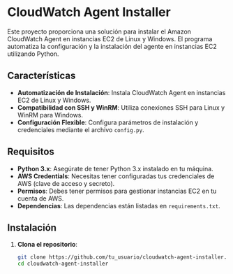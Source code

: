 # CloudWatch Agent Installer

Este proyecto proporciona una solución para instalar el Amazon CloudWatch Agent en instancias EC2 de Linux y Windows. El programa automatiza la configuración y la instalación del agente en instancias EC2 utilizando Python.

## Características

- **Automatización de Instalación**: Instala CloudWatch Agent en instancias EC2 de Linux y Windows.
- **Compatibilidad con SSH y WinRM**: Utiliza conexiones SSH para Linux y WinRM para Windows.
- **Configuración Flexible**: Configura parámetros de instalación y credenciales mediante el archivo `config.py`.

## Requisitos

- **Python 3.x**: Asegúrate de tener Python 3.x instalado en tu máquina.
- **AWS Credentials**: Necesitas tener configuradas tus credenciales de AWS (clave de acceso y secreto).
- **Permisos**: Debes tener permisos para gestionar instancias EC2 en tu cuenta de AWS.
- **Dependencias**: Las dependencias están listadas en `requirements.txt`.

## Instalación

1. **Clona el repositorio**:

   ```bash
   git clone https://github.com/tu_usuario/cloudwatch-agent-installer.git
   cd cloudwatch-agent-installer

